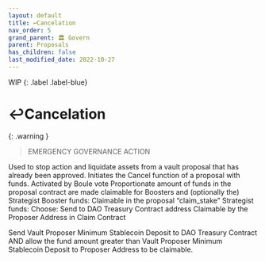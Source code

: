 ```yaml
---
layout: default
title: ↩️Cancelation
nav_order: 5
grand_parent: 🏛️ Govern
parent: Proposals
has_children: false
last_modified_date: 2022-10-27
---
```


WIP
{: .label .label-blue}


# ↩️Cancelation

{: .warning } 
> EMERGENCY GOVERNANCE ACTION

Used to stop action and liquidate assets from a vault proposal that has already been approved.
Initiates the Cancel function of a proposal with funds.
Activated by Boule vote
Proportionate amount of funds in the proposal contract are made claimable for Boosters and (optionally the) Strategist
Booster funds:
Claimable in the proposal “claim_stake”
Strategist funds:
Choose:
Send to DAO Treasury Contract address
Claimable by the Proposer Address in Claim Contract

Send Vault Proposer Minimum Stablecoin Deposit to DAO Treasury Contract AND allow the fund amount greater than Vault Proposer Minimum Stablecoin Deposit to Proposer Address to be claimable.